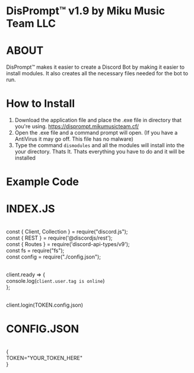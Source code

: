 # DisPrompt™️ v1.9 by Miku Music Team LLC

# ABOUT 
DisPrompt™️ makes it easier to create a Discord Bot by making it easier to install modules. It also creates all the necessary files needed for the bot to run.

# How to Install
 1. Download the application file and place the .exe file in directory that you're using. https://disprompt.mikumusicteam.cf/
 2. Open the .exe file and a command prompt will open. (If you have a AntiVirus it may go off. This file has no malware)
 3. Type the command `dismodules` and all the modules will install into the your directory.
 Thats It. Thats everything you have to do and it will be installed
 
 # Example Code
 
 # INDEX.JS
 
<br>const { Client, Collection } = require("discord.js");
<br>const { REST } = require('@discordjs/rest');
<br>const { Routes } = require('discord-api-types/v9');
<br>const fs = require("fs");
<br>const config = require("./config.json");

<br>client.ready => {
<br>console.log(`client.user.tag is online`)
<br>};

<br>client.login(TOKEN.config.json) 

#

# CONFIG.JSON

<br>{
<br>TOKEN="YOUR_TOKEN_HERE"
<br>}
